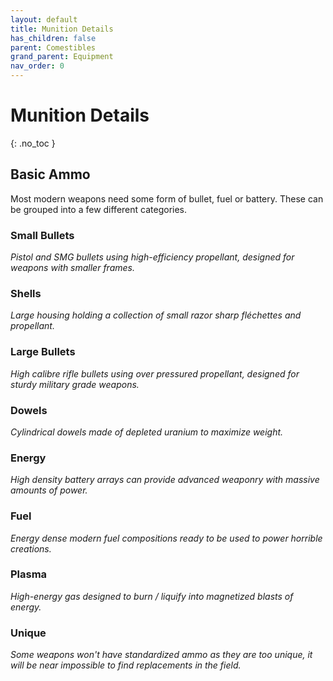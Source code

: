 ```yaml
---
layout: default
title: Munition Details
has_children: false
parent: Comestibles
grand_parent: Equipment
nav_order: 0
---
```

# Munition Details
{: .no_toc }

## Basic Ammo
Most modern weapons need some form of bullet, fuel or battery. These can be grouped into a few different categories.

### Small Bullets
*Pistol and SMG bullets using high-efficiency propellant, designed for weapons with smaller frames.*

### Shells
*Large housing holding a collection of small razor sharp fléchettes and propellant.*

### Large Bullets
*High calibre rifle bullets using over pressured propellant, designed for sturdy military grade weapons.*

### Dowels
*Cylindrical dowels made of depleted uranium to maximize weight.*

### Energy
*High density battery arrays can provide advanced weaponry with massive amounts of power.*

### Fuel
*Energy dense modern fuel compositions ready to be used to power horrible creations.*

### Plasma
*High-energy gas designed to burn / liquify into magnetized blasts of energy.*

### Unique
*Some weapons won't have standardized ammo as they are too unique, it will be near impossible to find replacements in the field.*
